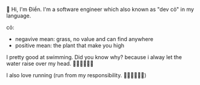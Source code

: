 
👋 Hi, I'm Điền. I'm a software engineer which also known as "dev cỏ" in my language.

cỏ: 
+ negavive mean: grass, no value and can find anywhere
+ positive mean: the plant that make you high


I pretty good at swimming. Did you know why? because i alway let the water raise over my head. 🏊‍♂️🏊‍♂️🏊‍♂️

I also love running (run from my responsibility. 🏃‍♂️🏃‍♂️🏃‍♂️)
